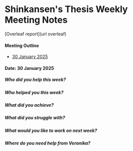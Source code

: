 # Shinkansen's Thesis Weekly Meeting Notes

[Overleaf report](url overleaf)
#### Meeting Outline
* [30 January 2025](#date-30-january-2025)

#### Date: 30 January 2025

##### Who did you help this week?

##### Who helped you this week?

##### What did you achieve?

##### What did you struggle with?

##### What would you like to work on next week?

##### Where do you need help from Veronika?








